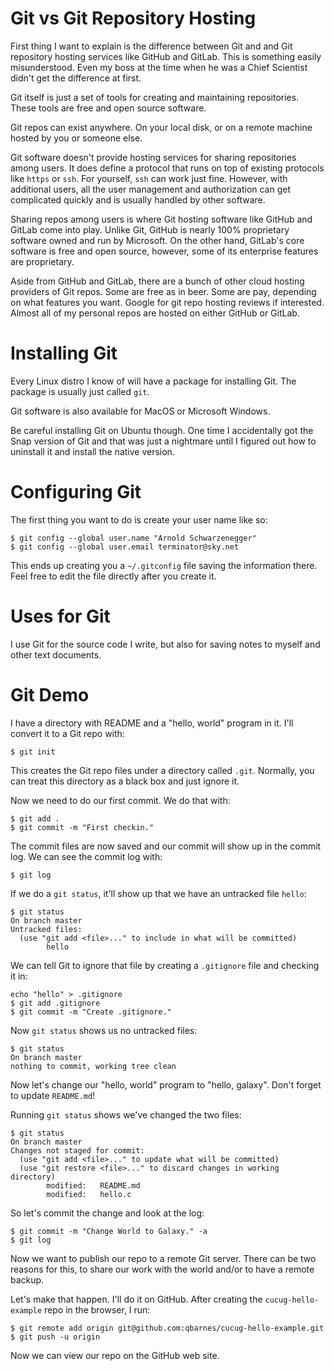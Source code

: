 # Git vs Git Repository Hosting

First thing I want to explain is the difference between Git and and
Git repository hosting services like GitHub and GitLab.  This is
something easily misunderstood.  Even my boss at the time when he
was a Chief Scientist didn't get the difference at first.

Git itself is just a set of tools for creating and maintaining
repositories.  These tools are free and open source software.

Git repos can exist anywhere.  On your local disk, or on a remote
machine hosted by you or someone else.

Git software doesn't provide hosting services for sharing
repositories among users.  It does define a protocol that runs on
top of existing protocols like `https` or `ssh`.  For yourself,
`ssh` can work just fine.  However, with additional users, all the
user management and authorization can get complicated quickly and is
usually handled by other software.

Sharing repos among users is where Git hosting software like GitHub
and GitLab come into play.  Unlike Git, GitHub is nearly 100%
proprietary software owned and run by Microsoft.  On the other hand,
GitLab's core software is free and open source, however, some of its
enterprise features are proprietary.

Aside from GitHub and GitLab, there are a bunch of other cloud
hosting providers of Git repos.  Some are free as in beer.  Some
are pay, depending on what features you want.  Google for git repo
hosting reviews if interested.  Almost all of my personal repos are
hosted on either GitHub or GitLab.

# Installing Git

Every Linux distro I know of will have a package for installing Git.
The package is usually just called `git`.

Git software is also available for MacOS or Microsoft Windows.

Be careful installing Git on Ubuntu though.  One time I accidentally
got the Snap version of Git and that was just a nightmare until I
figured out how to uninstall it and install the native version.

# Configuring Git

The first thing you want to do is create your user name like so:

```
$ git config --global user.name "Arnold Schwarzenegger"
$ git config --global user.email terminator@sky.net
```

This ends up creating you a `~/.gitconfig` file saving the information
there.  Feel free to edit the file directly after you create it.

# Uses for Git

I use Git for the source code I write, but also for saving notes to
myself and other text documents.

# Git Demo

I have a directory with README and a "hello, world" program in it.
I'll convert it to a Git repo with:

```
$ git init
```

This creates the Git repo files under a directory called `.git`.
Normally, you can treat this directory as a black box and just
ignore it.

Now we need to do our first commit.  We do that with:

```
$ git add .
$ git commit -m "First checkin."
```

The commit files are now saved and our commit will show up in the
commit log.  We can see the commit log with:

```
$ git log
```

If we do a `git status`, it'll show up that we have an untracked
file `hello`:

```
$ git status
On branch master
Untracked files:
  (use "git add <file>..." to include in what will be committed)
        hello
```

We can tell Git to ignore that file by creating a `.gitignore` file
and checking it in:

```
echo "hello" > .gitignore
$ git add .gitignore
$ git commit -m "Create .gitignore."
```

Now `git status` shows us no untracked files:

```
$ git status
On branch master
nothing to commit, working tree clean
```

Now let's change our "hello, world" program to "hello, galaxy".
Don't forget to update `README.md`!

Running `git status` shows we've changed the two files:

```
$ git status
On branch master
Changes not staged for commit:
  (use "git add <file>..." to update what will be committed)
  (use "git restore <file>..." to discard changes in working directory)
        modified:   README.md
        modified:   hello.c
```

So let's commit the change and look at the log:

```
$ git commit -m "Change World to Galaxy." -a
$ git log
```

Now we want to publish our repo to a remote Git server.  There can
be two reasons for this, to share our work with the world and/or to
have a remote backup.

Let's make that happen.  I'll do it on GitHub.  After creating the
`cucug-hello-example` repo in the browser, I run:

```
$ git remote add origin git@github.com:qbarnes/cucug-hello-example.git
$ git push -u origin
```

Now we can view our repo on the GitHub web site.
